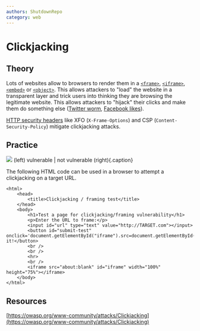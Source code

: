 ```yaml
---
authors: ShutdownRepo
category: web
---
```


# Clickjacking

## Theory

Lots of websites allow to browsers to render them in a [`<frame>`](https://developer.mozilla.org/en-US/docs/Web/HTML/Element/frame), [`<iframe>`](https://developer.mozilla.org/en-US/docs/Web/HTML/Element/iframe), [`<embed>`](https://developer.mozilla.org/en-US/docs/Web/HTML/Element/embed) or [`<object>`](https://developer.mozilla.org/en-US/docs/Web/HTML/Element/object). This allows attackers to "load" the website in a transparent layer and trick users into thinking they are browsing the legitimate website. This allows attackers to "hijack" their clicks and make them do something else ([Twitter worm](https://shiflett.org/blog/2009/twitter-dont-click-exploit), [Facebook likes](https://www.netsparker.com/blog/web-security/clickjacking-attack-on-facebook-how-tiny-attribute-save-corporation/)).

[HTTP security headers](./) like XFO (`X-Frame-Options`) and CSP (`Content-Security-Policy`) mitigate clickjacking attacks.

## Practice

![](<./assets/Clickjacking example.png>)
(left) vulnerable | not vulnerable (right){.caption}

The following HTML code can be used in a browser to attempt a clickjacking on a target URL.


```
<html>
    <head>
        <title>Clickjacking / framing test</title>
    ​</head>
    <body>
        <h1>Test a page for clickjacking/framing vulnerability</h1>
        <p>Enter the URL to frame:</p>
        <input id="url" type="text" value="http://TARGET.com"></input>
        <button id="submit-test" onclick='document.getElementById("iframe").src=document.getElementById("url").value'>Test it!</button>
        <br />
        <br />
        <hr>
        <br />
        <iframe src="about:blank" id="iframe" width="100%" height="75%"></iframe>
    </body>
</html>
```

## Resources

[https://owasp.org/www-community/attacks/Clickjacking](https://owasp.org/www-community/attacks/Clickjacking)
